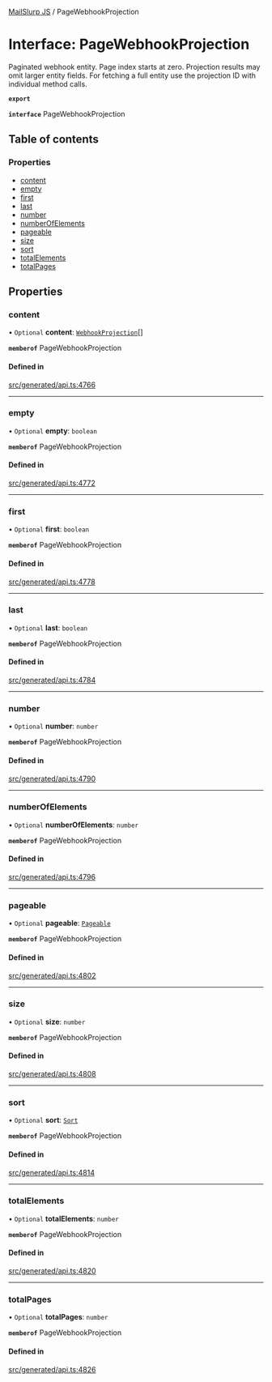[MailSlurp JS](../README.md) / PageWebhookProjection

# Interface: PageWebhookProjection

Paginated webhook entity. Page index starts at zero. Projection results may omit larger entity fields. For fetching a full entity use the projection ID with individual method calls.

**`export`**

**`interface`** PageWebhookProjection

## Table of contents

### Properties

- [content](PageWebhookProjection.md#content)
- [empty](PageWebhookProjection.md#empty)
- [first](PageWebhookProjection.md#first)
- [last](PageWebhookProjection.md#last)
- [number](PageWebhookProjection.md#number)
- [numberOfElements](PageWebhookProjection.md#numberofelements)
- [pageable](PageWebhookProjection.md#pageable)
- [size](PageWebhookProjection.md#size)
- [sort](PageWebhookProjection.md#sort)
- [totalElements](PageWebhookProjection.md#totalelements)
- [totalPages](PageWebhookProjection.md#totalpages)

## Properties

### content

• `Optional` **content**: [`WebhookProjection`](WebhookProjection.md)[]

**`memberof`** PageWebhookProjection

#### Defined in

[src/generated/api.ts:4766](https://github.com/mailslurp/mailslurp-client/blob/113e801/src/generated/api.ts#L4766)

___

### empty

• `Optional` **empty**: `boolean`

**`memberof`** PageWebhookProjection

#### Defined in

[src/generated/api.ts:4772](https://github.com/mailslurp/mailslurp-client/blob/113e801/src/generated/api.ts#L4772)

___

### first

• `Optional` **first**: `boolean`

**`memberof`** PageWebhookProjection

#### Defined in

[src/generated/api.ts:4778](https://github.com/mailslurp/mailslurp-client/blob/113e801/src/generated/api.ts#L4778)

___

### last

• `Optional` **last**: `boolean`

**`memberof`** PageWebhookProjection

#### Defined in

[src/generated/api.ts:4784](https://github.com/mailslurp/mailslurp-client/blob/113e801/src/generated/api.ts#L4784)

___

### number

• `Optional` **number**: `number`

**`memberof`** PageWebhookProjection

#### Defined in

[src/generated/api.ts:4790](https://github.com/mailslurp/mailslurp-client/blob/113e801/src/generated/api.ts#L4790)

___

### numberOfElements

• `Optional` **numberOfElements**: `number`

**`memberof`** PageWebhookProjection

#### Defined in

[src/generated/api.ts:4796](https://github.com/mailslurp/mailslurp-client/blob/113e801/src/generated/api.ts#L4796)

___

### pageable

• `Optional` **pageable**: [`Pageable`](Pageable.md)

**`memberof`** PageWebhookProjection

#### Defined in

[src/generated/api.ts:4802](https://github.com/mailslurp/mailslurp-client/blob/113e801/src/generated/api.ts#L4802)

___

### size

• `Optional` **size**: `number`

**`memberof`** PageWebhookProjection

#### Defined in

[src/generated/api.ts:4808](https://github.com/mailslurp/mailslurp-client/blob/113e801/src/generated/api.ts#L4808)

___

### sort

• `Optional` **sort**: [`Sort`](Sort.md)

**`memberof`** PageWebhookProjection

#### Defined in

[src/generated/api.ts:4814](https://github.com/mailslurp/mailslurp-client/blob/113e801/src/generated/api.ts#L4814)

___

### totalElements

• `Optional` **totalElements**: `number`

**`memberof`** PageWebhookProjection

#### Defined in

[src/generated/api.ts:4820](https://github.com/mailslurp/mailslurp-client/blob/113e801/src/generated/api.ts#L4820)

___

### totalPages

• `Optional` **totalPages**: `number`

**`memberof`** PageWebhookProjection

#### Defined in

[src/generated/api.ts:4826](https://github.com/mailslurp/mailslurp-client/blob/113e801/src/generated/api.ts#L4826)

